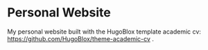 # Personal Website
My personal website built with the HugoBlox template academic cv: https://github.com/HugoBlox/theme-academic-cv  .
